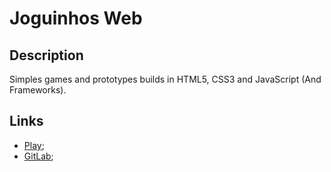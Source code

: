 # Joguinhos Web

## Description
Simples games and prototypes builds in HTML5, CSS3 and JavaScript (And Frameworks).

## Links
- [Play](https://joguinhosweb.netlify.app/);
- [GitLab](https://gitlab.com/201flaviosilva/JoguinhosWeb);
	
